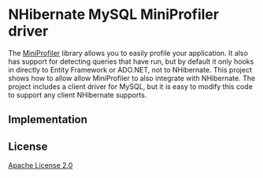 # NHibernate MySQL MiniProfiler driver
The [MiniProfiler](http://miniprofiler.com/) library allows you to easily profile your application. It also has support for detecting queries that have run, but by default it only hooks in directly to Entity Framework or ADO.NET, not to NHibernate. This project shows how to allow allow MiniProfiler to also integrate with NHibernate. The project includes a client driver for MySQL, but it is easy to modify this code to support any client NHibernate supports.

## Implementation



## License
[Apache License 2.0](LICENSE.md)